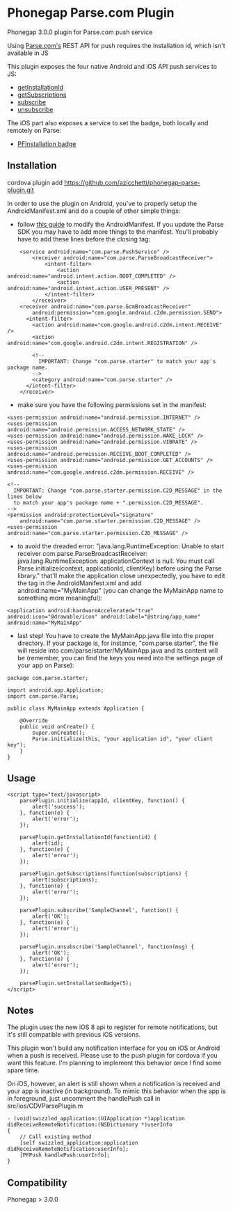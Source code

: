 Phonegap Parse.com Plugin
=========================

Phonegap 3.0.0 plugin for Parse.com push service

Using [Parse.com's](http://parse.com) REST API for push requires the installation id, which isn't available in JS

This plugin exposes the four native Android and iOS API push services to JS:
* <a href="https://www.parse.com/docs/android/api/com/parse/ParseInstallation.html#getInstallationId()">getInstallationId</a>
* <a href="https://www.parse.com/docs/android/api/com/parse/PushService.html#getSubscriptions(android.content.Context)">getSubscriptions</a>
* <a href="https://www.parse.com/docs/android/api/com/parse/PushService.html#subscribe(android.content.Context, java.lang.String, java.lang.Class, int)">subscribe</a>
* <a href="https://www.parse.com/docs/android/api/com/parse/PushService.html#unsubscribe(android.content.Context, java.lang.String)">unsubscribe</a>

The iOS part also exposes a service to set the badge, both locally and remotely on Parse:
* <a href="https://www.parse.com/docs/ios/api/Classes/PFInstallation.html#//api/name/badge">PFInstallation badge</a>

Installation
------------
cordova plugin add https://github.com/azicchetti/phonegap-parse-plugin.git

In order to use the plugin on Android, you've to properly setup the AndroidManifest.xml and do a couple of other simple things:

* follow <a href="https://parse.com/apps/quickstart#parse_push/android/existing">this guide</a> to modify the AndroidManifest. If you update the Parse SDK you may have to add more things to the manifest.
You'll probably have to add these lines before the closing </application> tag:

```
	<service android:name="com.parse.PushService" />
        <receiver android:name="com.parse.ParseBroadcastReceiver">
            <intent-filter>
                <action android:name="android.intent.action.BOOT_COMPLETED" />
                <action android:name="android.intent.action.USER_PRESENT" />
            </intent-filter>
        </receiver>
	<receiver android:name="com.parse.GcmBroadcastReceiver"
	    android:permission="com.google.android.c2dm.permission.SEND">
	  <intent-filter>
	    <action android:name="com.google.android.c2dm.intent.RECEIVE" />
	    <action android:name="com.google.android.c2dm.intent.REGISTRATION" />
	 
	    <!--
	      IMPORTANT: Change "com.parse.starter" to match your app's package name.
	    -->
	    <category android:name="com.parse.starter" />
	  </intent-filter>
	</receiver>
```

* make sure you have the following permissions set in the manifest:

```
<uses-permission android:name="android.permission.INTERNET" />
<uses-permission android:name="android.permission.ACCESS_NETWORK_STATE" />
<uses-permission android:name="android.permission.WAKE_LOCK" />
<uses-permission android:name="android.permission.VIBRATE" />
<uses-permission android:name="android.permission.RECEIVE_BOOT_COMPLETED" />
<uses-permission android:name="android.permission.GET_ACCOUNTS" />
<uses-permission android:name="com.google.android.c2dm.permission.RECEIVE" />
 
<!--
  IMPORTANT: Change "com.parse.starter.permission.C2D_MESSAGE" in the lines below
  to match your app's package name + ".permission.C2D_MESSAGE".
-->
<permission android:protectionLevel="signature"
    android:name="com.parse.starter.permission.C2D_MESSAGE" />
<uses-permission android:name="com.parse.starter.permission.C2D_MESSAGE" />
```

* to avoid the dreaded error:
	"java.lang.RuntimeException: Unable to start receiver com.parse.ParseBroadcastReceiver: java.lang.RuntimeException: applicationContext is null. You must call Parse.initialize(context, applicationId, clientKey) before using the Parse library."
that'll make the application close unexpectedly, you have to edit the <application> tag in the AndroidManifest.xml and add android:name="MyMainApp" (you can change the MyMainApp name to something more meaningful):

```
<application android:hardwareAccelerated="true" android:icon="@drawable/icon" android:label="@string/app_name" android:name="MyMainApp"
```

* last step! You have to create the MyMainApp.java file into the proper directory. If your package is, for instance, "com.parse.starter", the file will reside into com/parse/starter/MyMainApp.java and its content will be (remember, you can find the keys you need into the settings page of your app on Parse):

```
package com.parse.starter;

import android.app.Application;
import com.parse.Parse;

public class MyMainApp extends Application {

    @Override
    public void onCreate() {
        super.onCreate();
        Parse.initialize(this, "your application id", "your client key");
    }
}
```

Usage
-----
```
<script type="text/javascript>
	parsePlugin.initialize(appId, clientKey, function() {
		alert('success');
	}, function(e) {
		alert('error');
	});
  
	parsePlugin.getInstallationId(function(id) {
		alert(id);
	}, function(e) {
		alert('error');
	});
	
	parsePlugin.getSubscriptions(function(subscriptions) {
		alert(subscriptions);
	}, function(e) {
		alert('error');
	});
	
	parsePlugin.subscribe('SampleChannel', function() {
		alert('OK');
	}, function(e) {
		alert('error');
	});
	
	parsePlugin.unsubscribe('SampleChannel', function(msg) {
		alert('OK');
	}, function(e) {
		alert('error');
	});

	parsePlugin.setInstallationBadge(5);
</script>
```


Notes
-----

The plugin uses the new iOS 8 api to register for remote notifications, but it's still compatible
with previous iOS versions.

This plugin won't build any notification interface for you on iOS or Android when a push is received.
Please use to the push plugin for cordova if you want this feature.
I'm planning to implement this behavior once I find some spare time. 

On iOS, however, an alert is still shown when a notification is received and your app is inactive
(in background). To mimic this behavior when the app is in foreground, just uncomment the handlePush
call in src/ios/CDVParsePlugin.m

```
- (void)swizzled_application:(UIApplication *)application didReceiveRemoteNotification:(NSDictionary *)userInfo
{
    // Call existing method
    [self swizzled_application:application didReceiveRemoteNotification:userInfo];
    [PFPush handlePush:userInfo];
}
```

Compatibility
-------------
Phonegap > 3.0.0
